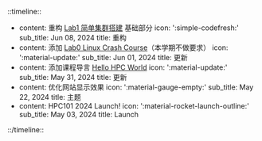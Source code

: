 ::timeline::

- content: 重构 [Lab1 简单集群搭建](../docs/Lab1-MiniCluster/index.md) 基础部分
  icon: ':simple-codefresh:'
  sub_title: Jun 08, 2024
  title: 重构
- content: 添加 [Lab0 Linux Crash Course](../docs/Lab0-LinuxCrashCourse/index.md)（本学期不做要求）
  icon: ':material-update:'
  sub_title: Jun 01, 2024
  title: 更新
- content: 添加课程导言 [Hello HPC World](../docs/Intro/index.md)
  icon: ':material-update:'
  sub_title: May 31, 2024
  title: 更新
- content: 优化网站显示效果
  icon: ':material-gauge-empty:'
  sub_title: May 22, 2024
  title: 主题
- content: HPC101 2024 Launch!
  icon: ':material-rocket-launch-outline:'
  sub_title: May 03, 2024
  title: Launch

::/timeline::
